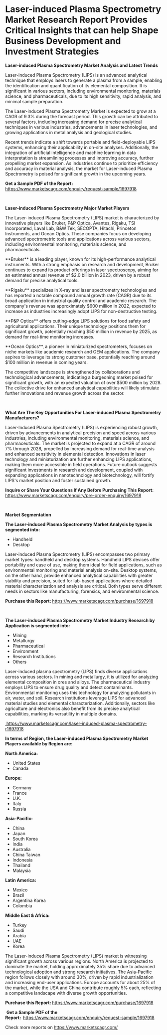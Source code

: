 <p><h1>Laser-induced Plasma Spectrometry Market Research Report Provides Critical Insights that can help Shape Business Development and Investment Strategies</h1></p><p><strong>Laser-induced Plasma Spectrometry Market Analysis and Latest Trends</strong></p>
<p><p>Laser-induced Plasma Spectrometry (LIPS) is an advanced analytical technique that employs lasers to generate a plasma from a sample, enabling the identification and quantification of its elemental composition. It is significant in various sectors, including environmental monitoring, materials science, and pharmaceuticals, due to its high sensitivity, rapid analysis, and minimal sample preparation.</p><p>The Laser-induced Plasma Spectrometry Market is expected to grow at a CAGR of 9.3% during the forecast period. This growth can be attributed to several factors, including increasing demand for precise analytical techniques in various industries, advancements in laser technologies, and growing applications in metal analysis and geological studies. </p><p>Recent trends indicate a shift towards portable and field-deployable LIPS systems, enhancing their applicability in on-site analyses. Additionally, the integration of artificial intelligence and machine learning in data interpretation is streamlining processes and improving accuracy, further propelling market expansion. As industries continue to prioritize efficiency and accuracy in material analysis, the market for Laser-induced Plasma Spectrometry is poised for significant growth in the upcoming years.</p></p>
<p><strong>Get a Sample PDF of the Report:&nbsp;</strong> <a href="https://www.marketscagr.com/enquiry/request-sample/1697918?utm_campaign=3098&utm_medium=2&utm_source=Github&utm_content=ia&utm_term=24032025&utm_id=laser-induced-plasma-spectrometry">https://www.marketscagr.com/enquiry/request-sample/1697918</a></p>
<p>&nbsp;</p>
<p><strong>Laser-induced Plasma Spectrometry Major Market Players</strong></p>
<p><p>The Laser-induced Plasma Spectrometry (LIPS) market is characterized by innovative players like Bruker, P&P Optica, Avantes, Rigaku, TSI Incorporated, Laval Lab, B&W Tek, SECOPTA, Hitachi, Princeton Instruments, and Ocean Optics. These companies focus on developing advanced spectrometric tools and applications across various sectors, including environmental monitoring, materials science, and pharmaceuticals. </p><p>**Bruker** is a leading player, known for its high-performance analytical instruments. With a strong emphasis on research and development, Bruker continues to expand its product offerings in laser spectroscopy, aiming for an estimated annual revenue of $2.0 billion in 2023, driven by a robust demand for precise analytical tools.</p><p>**Rigaku** specializes in X-ray and laser spectrometry technologies and has reported a notable compound annual growth rate (CAGR) due to its broad application in industrial quality control and academic research. The company's revenue was approximately $600 million in 2022, expected to increase as industries increasingly adopt LIPS for non-destructive testing.</p><p>**P&P Optica** offers cutting-edge LIPS solutions for food safety and agricultural applications. Their unique technology positions them for significant growth, potentially reaching $50 million in revenue by 2025, as demand for real-time monitoring increases.</p><p>**Ocean Optics**, a pioneer in miniaturized spectrometers, focuses on niche markets like academic research and OEM applications. The company aspires to leverage its strong customer base, potentially reaching around $100 million in revenue in coming years.</p><p>The competitive landscape is strengthened by collaborations and technological advancements, indicating a burgeoning market poised for significant growth, with an expected valuation of over $500 million by 2028. The collective drive for enhanced analytical capabilities will likely stimulate further innovations and revenue growth across the sector.</p></p>
<p>&nbsp;</p>
<p><strong>What Are The Key Opportunities For Laser-induced Plasma Spectrometry Manufacturers?</strong></p>
<p><p>Laser-Induced Plasma Spectrometry (LIPS) is experiencing robust growth, driven by advancements in analytical precision and speed across various industries, including environmental monitoring, materials science, and pharmaceuticals. The market is projected to expand at a CAGR of around 7% through 2028, propelled by increasing demand for real-time analysis and enhanced sensitivity in elemental detection. Innovations in laser technology and miniaturization are further enhancing LIPS applications, making them more accessible in field operations. Future outlook suggests significant investments in research and development, coupled with expanding applications in nanotechnology and biotechnology, will fortify LIPS's market position and foster sustained growth.</p></p>
<p><strong>Inquire or Share Your Questions If Any Before Purchasing This Report:</strong> <a href="https://www.marketscagr.com/enquiry/pre-order-enquiry/1697918?utm_campaign=3098&utm_medium=2&utm_source=Github&utm_content=ia&utm_term=24032025&utm_id=laser-induced-plasma-spectrometry">https://www.marketscagr.com/enquiry/pre-order-enquiry/1697918</a></p>
<p>&nbsp;</p>
<p><strong>Market Segmentation</strong></p>
<p><strong>The Laser-induced Plasma Spectrometry Market Analysis by types is segmented into:</strong></p>
<p><ul><li>Handheld</li><li>Desktop</li></ul></p>
<p><p>Laser-induced Plasma Spectrometry (LIPS) encompasses two primary market types: handheld and desktop systems. Handheld LIPS devices offer portability and ease of use, making them ideal for field applications, such as environmental monitoring and material analysis on-site. Desktop systems, on the other hand, provide enhanced analytical capabilities with greater stability and precision, suited for lab-based applications where detailed material characterization and analysis are critical. Both types serve different needs in sectors like manufacturing, forensics, and environmental science.</p></p>
<p><strong>Purchase this Report:&nbsp;</strong><a href="https://www.marketscagr.com/purchase/1697918?utm_campaign=3098&utm_medium=2&utm_source=Github&utm_content=ia&utm_term=24032025&utm_id=laser-induced-plasma-spectrometry">https://www.marketscagr.com/purchase/1697918</a></p>
<p>&nbsp;</p>
<p><strong>The Laser-induced Plasma Spectrometry Market Industry Research by Application is segmented into:</strong></p>
<p><ul><li>Mining</li><li>Metallurgy</li><li>Pharmaceutical</li><li>Environment</li><li>Research Institutions</li><li>Others</li></ul></p>
<p><p>Laser-induced plasma spectrometry (LIPS) finds diverse applications across various sectors. In mining and metallurgy, it is utilized for analyzing elemental composition in ores and alloys. The pharmaceutical industry employs LIPS to ensure drug quality and detect contaminants. Environmental monitoring uses this technology for analyzing pollutants in air, water, and soil. Research institutions leverage LIPS for advanced material studies and elemental characterization. Additionally, sectors like agriculture and electronics also benefit from its precise analytical capabilities, marking its versatility in multiple domains.</p></p>
<p><a href="https://www.marketscagr.com/laser-induced-plasma-spectrometry-r1697918?utm_campaign=3098&utm_medium=2&utm_source=Github&utm_content=ia&utm_term=24032025&utm_id=laser-induced-plasma-spectrometry">&nbsp;https://www.marketscagr.com/laser-induced-plasma-spectrometry-r1697918</a></p>
<p><strong>In terms of Region, the Laser-induced Plasma Spectrometry Market Players available by Region are:</strong></p>
<p>
    <p> <strong> North America: </strong>
        <ul>
            <li>United States</li>
            <li>Canada</li>
        </ul>
        </p> 
    <p> <strong> Europe: </strong>
        <ul>
            <li>Germany</li>
            <li>France</li>
            <li>U.K.</li>
            <li>Italy</li>
            <li>Russia</li>
        </ul>
        </p> 
    <p> <strong> Asia-Pacific: </strong>
        <ul>
            <li>China</li>
            <li>Japan</li>
            <li>South Korea</li>
            <li>India</li>
            <li>Australia</li>
            <li>China Taiwan</li>
            <li>Indonesia</li>
            <li>Thailand</li>
            <li>Malaysia</li>
        </ul>
        </p> 
    <p> <strong> Latin America: </strong>
        <ul>
            <li>Mexico</li>
            <li>Brazil</li>
            <li>Argentina Korea</li>
            <li>Colombia</li>
        </ul>
        </p> 
    <p> <strong> Middle East & Africa: </strong>
        <ul>
            <li>Turkey</li>
            <li>Saudi</li>
            <li>Arabia</li>
            <li>UAE</li>
            <li>Korea</li>
        </ul>
    </p>
    </p>
<p><p>The Laser-induced Plasma Spectrometry (LIPS) market is witnessing significant growth across various regions. North America is projected to dominate the market, holding approximately 35% share due to advanced technological adoption and strong research initiatives. The Asia-Pacific region follows closely with around 30%, driven by rapid industrialization and increasing end-user applications. Europe accounts for about 25% of the market, while the USA and China contribute roughly 5% each, reflecting a competitive landscape with diverse growth opportunities.</p></p>
<p><strong>Purchase this Report: </strong><a href="https://www.marketscagr.com/purchase/1697918?utm_campaign=3098&utm_medium=2&utm_source=Github&utm_content=ia&utm_term=24032025&utm_id=laser-induced-plasma-spectrometry">https://www.marketscagr.com/purchase/1697918</a></p>
<p>&nbsp;<strong>Get a Sample PDF of the Report:&nbsp;&nbsp;</strong><a href="https://www.marketscagr.com/enquiry/request-sample/1697918?utm_campaign=3098&utm_medium=2&utm_source=Github&utm_content=ia&utm_term=24032025&utm_id=laser-induced-plasma-spectrometry">https://www.marketscagr.com/enquiry/request-sample/1697918</a></p>
<p><strong></strong></p>
<p>Check more reports on <a href="https://www.marketscagr.com/?utm_campaign=3098&utm_medium=2&utm_source=Github&utm_content=ia&utm_term=24032025&utm_id=laser-induced-plasma-spectrometry">https://www.marketscagr.com/</a></p>